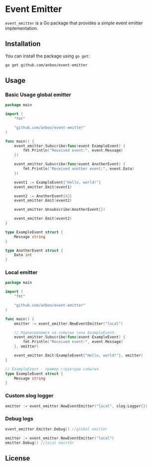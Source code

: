 # Event Emitter

`event_emitter` is a Go package that provides a simple event emitter implementation.

## Installation

You can install the package using `go get`:

```bash
go get github.com/anboo/event-emitter
```

## Usage

### Basic Usage global emitter

```go
package main

import (
	"fmt"

	"github.com/anboo/event-emitter"
)

func main() {
	event_emitter.Subscribe(func(event ExampleEvent) {
		fmt.Println("Received event:", event.Message)
	})

	event_emitter.Subscribe(func(event AnotherEvent) {
		fmt.Println("Received another event:", event.Data)
	})

	event1 := ExampleEvent{"Hello, world!"}
	event_emitter.Emit(event1)

	event2 := AnotherEvent{42}
	event_emitter.Emit(event2)

	event_emitter.Unsubscribe(AnotherEvent{})

	event_emitter.Emit(event2)
}

type ExampleEvent struct {
	Message string
}

type AnotherEvent struct {
	Data int
}
```

### Local emitter
```go
package main

import (
	"fmt"

	"github.com/anboo/event-emitter"
)

func main() {
	emitter := event_emitter.NewEventEmitter("local")

	// Подписываемся на событие типа ExampleEvent.
	event_emitter.Subscribe(func(event ExampleEvent) {
		fmt.Println("Received event:", event.Message)
	}, emitter)

	event_emitter.Emit(ExampleEvent{"Hello, world!"}, emitter)
}

// ExampleEvent - пример структуры события.
type ExampleEvent struct {
	Message string
}
```

### Custom slog logger

```go
emitter := event_emitter.NewEventEmitter("local", slog.Logger{})
```

### Debug logs
```go
event_emitter.Emitter.Debug() //global emitter

emitter := event_emitter.NewEventEmitter("local")
emitter.Debug() //local emitter
```

## License
